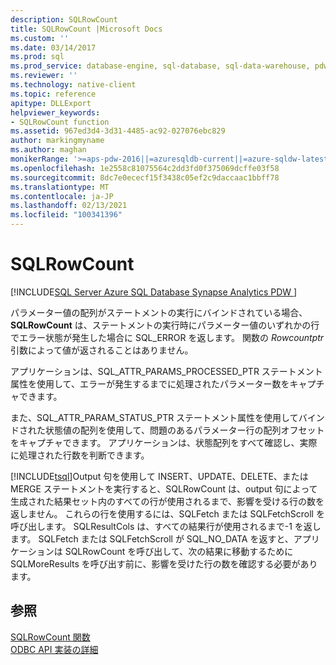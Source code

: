 ```yaml
---
description: SQLRowCount
title: SQLRowCount |Microsoft Docs
ms.custom: ''
ms.date: 03/14/2017
ms.prod: sql
ms.prod_service: database-engine, sql-database, sql-data-warehouse, pdw
ms.reviewer: ''
ms.technology: native-client
ms.topic: reference
apitype: DLLExport
helpviewer_keywords:
- SQLRowCount function
ms.assetid: 967ed3d4-3d31-4485-ac92-027076ebc829
author: markingmyname
ms.author: maghan
monikerRange: '>=aps-pdw-2016||=azuresqldb-current||=azure-sqldw-latest||>=sql-server-2016||>=sql-server-linux-2017||=azuresqldb-mi-current'
ms.openlocfilehash: 1e2558c81075564c2dd3fd0f375069dcffe03f58
ms.sourcegitcommit: 8dc7e0ececf15f3438c05ef2c9daccaac1bbff78
ms.translationtype: MT
ms.contentlocale: ja-JP
ms.lasthandoff: 02/13/2021
ms.locfileid: "100341396"
---
```

# <a name="sqlrowcount"></a>SQLRowCount
[!INCLUDE[SQL Server Azure SQL Database Synapse Analytics PDW ](../../includes/applies-to-version/sql-asdb-asdbmi-asa-pdw.md)]

  パラメーター値の配列がステートメントの実行にバインドされている場合、 **SQLRowCount** は、ステートメントの実行時にパラメーター値のいずれかの行でエラー状態が発生した場合に SQL_ERROR を返します。 関数の *Rowcountptr* 引数によって値が返されることはありません。  
  
 アプリケーションは、SQL_ATTR_PARAMS_PROCESSED_PTR ステートメント属性を使用して、エラーが発生するまでに処理されたパラメーター数をキャプチャできます。  
  
 また、SQL_ATTR_PARAM_STATUS_PTR ステートメント属性を使用してバインドされた状態値の配列を使用して、問題のあるパラメーター行の配列オフセットをキャプチャできます。 アプリケーションは、状態配列をすべて確認し、実際に処理された行数を判断できます。  
  
 [!INCLUDE[tsql](../../includes/tsql-md.md)]Output 句を使用して INSERT、UPDATE、DELETE、または MERGE ステートメントを実行すると、SQLRowCount は、output 句によって生成された結果セット内のすべての行が使用されるまで、影響を受ける行の数を返しません。 これらの行を使用するには、SQLFetch または SQLFetchScroll を呼び出します。 SQLResultCols は、すべての結果行が使用されるまで-1 を返します。 SQLFetch または SQLFetchScroll が SQL_NO_DATA を返すと、アプリケーションは SQLRowCount を呼び出して、次の結果に移動するために SQLMoreResults を呼び出す前に、影響を受けた行の数を確認する必要があります。  
  
## <a name="see-also"></a>参照  
 [SQLRowCount 関数](../../odbc/reference/syntax/sqlrowcount-function.md)   
 [ODBC API 実装の詳細](../../relational-databases/native-client-odbc-api/odbc-api-implementation-details.md)  
  
